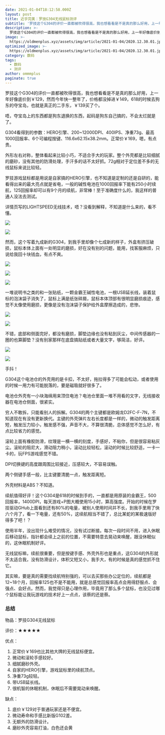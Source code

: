 ```yaml
---
date: 2021-01-04T18:12:58.000Z
layout: post
title: 近乎完美：罗技G304无线鼠标测评
subtitle: '罗技这个G304的评价一直都被吹得很高，我也想看看是不是真的那么好用，上一年好像底价到￥129，然而今年快一整年了，价格都没掉进￥149，618的时候去狗东的夺宝岛，也就是真正的二手东，￥139买了个。'
description: >-
  罗技这个G304的评价一直都被吹得很高，我也想看看是不是真的那么好用，上一年好像底价到￥129，然而今年快一整年了，价格都没掉进￥149，618的时候去狗东的夺宝岛，也就是真正的二手东，￥139买了个。
image: >-
  https://oldmenplus.xyz/assets/img/article/2021-01-04/2020.12.30.01.jpg
optimized_image: >-
  https://oldmenplus.xyz/assets/img/article/2021-01-04/2020.12.30.01.jpg
category: 数码
tags:
  - 数码
  - 测评
author: ommmplus
paginate: true
---
```


罗技这个G304的评价一直都被吹得很高，我也想看看是不是真的那么好用，上一年好像底价到￥129，然而今年快一整年了，价格都没掉进￥149，618的时候去狗东的夺宝岛，也就是真正的二手东，￥139买了个。

唔，夺宝岛上的东西都是狗东退换的东西，起码是狗东自己搞的，不会太烂就是了。

G304看得到的参数：HERO引擎、200~12000DPI、400IPS、净重73g、最高1000回报率、6个可编程按键、116.6x62.15x38.2mm。正常价￥169，嗯，有点贵。

外形左右对称，整体看起来比较小巧，不适合手大的玩家。整个外壳都是比较细腻的磨砂，没有其他的防滑处理，手汗多的话不太好抓。72g相对于定位差不多的无线鼠标来说比较轻。

罗技游戏鼠标都是用说是自家搞的HERO引擎，也不知道是定制的还是自研的，能看得出来的最大亮点就是省电，一般的碱性电池在1000回报率下能有250小时续航，125回报率却可以有9个月的续航，非常棒！至于准确度什么的，我这样的普通人没法去测试。

详情页写的LIGHTSPEED无线技术，唔？没看到解释，不知道是什么来的，看不懂。

![](https://oldmenplus.xyz/assets/img/article/2021-01-04/2020.12.30.02.jpg)

![](https://oldmenplus.xyz/assets/img/article/2021-01-04/2020.12.30.03.jpg)

然而，这个写着九成新的G304，到我手里却像个七成新的样子，外盒有挤压破损，鼠标本体上面有一处明显的磨损，好在没有别的问题，能用，找客服麻烦，只说给我回十块钱血，有点不爽。

![](https://oldmenplus.xyz/assets/img/article/2021-01-04/2020.12.30.04.jpg)

![](https://oldmenplus.xyz/assets/img/article/2021-01-04/2020.12.30.05.jpg)

![](https://oldmenplus.xyz/assets/img/article/2021-01-04/2020.12.30.06.jpg)

一堆说明书之类的和一张贴纸，一颗金霸王碱性电池，一根USB延长线，装着鼠标的泡沫袋子消失了，鼠标上满是纸张碎屑，鼠标本体顶部有很明显磨损痕迹，感觉不太像使用磨损，更像是没有泡沫袋子保护给外盒摩擦造成的，悲惨。

![](https://oldmenplus.xyz/assets/img/article/2021-01-04/2020.12.30.07.jpg)

![](https://oldmenplus.xyz/assets/img/article/2021-01-04/2020.12.30.08.jpg)

不错，底部和侧面完好，都没有磨损，脚垫边缘也没有粘到灰尘，中间传感器的一圈的也算脚垫？没有别家那样在底盘搞贴纸或者大量文字，够简洁，好评。

![](https://oldmenplus.xyz/assets/img/article/2021-01-04/2020.12.30.09.jpg)

![](https://oldmenplus.xyz/assets/img/article/2021-01-04/2020.12.30.10.jpg)

手抖！

G304这个电池仓的外壳用的是卡扣，不太好，拖拉得多了可能会松动，或者使用的时候一用力有可能脱落的，要是磁吸就好很多了。

电池仓外壳有一小块海绵用来顶住电池？电池仓里面一堆不用看的文字，无线接收器在电池仓侧面，很紧实。

穷人不敢拆，只能看别人的拆解。G304的两个主键都是欧姆龙D2FC-F-7N，不知道现在有没有更新换代。主键的外壳弹片左右长度都是一样的，微动的触发距离短，触发压力较小，触发感不强，声音不大，不算很清脆，总体感觉不怎么好，有点比较省力的感觉。

滚轮上面有橡胶防滑，纹理是一横一横的刻度，手感好，不粘你，但是很容易粘灰尘。滚轮的阻尼大，滑动阻力稍小，滚动比较轻松，滚动的时候比较舒适，一卡一卡的，玩FPS游戏感觉不错。

DPI切换键的高度跟周围比较接近，压感较大，不容易误触。

两个侧键手感一般，比主键要清脆一点，触发距离短。

外壳材料是ABS？不知道。

续航值得好评！这个G304是618的时候到手的，一直都是用原装的金霸王，500回报率，1400DPI，每天游戏+P图大概使用15小时，算高强度。开始的时候在罗技驱动GHub上面看到还有80%的电量，被别人使用时间并不长，到我手里用了快六个月了，看一下电量，还有50%，这续航相当不错了，总比某蛇的某极速版好得多了吧！？

使用半年，没出现什么难受的情况，没有试过断接。每次一段时间不用，进入休眠后移动鼠标，指针都会续上之前的位置，不需要特意去晃动来唤醒，跟没休眠似的，这休眠机制好评。

无线鼠标嘛，续航很重要，但是按键手感、外壳外形也是重点，这G304的外形就不太适合我，没有防滑设计，体积又短又小，我手大，有的时候是真的感觉抓不住它。

其实嘛，要是真的需要找续航特别强的，可以去买那些办公定位的，续航都是12~18个月，回报率125也不是不能用，就是总感觉回报率高点会用得舒服点、会强点、会好点。然而，我觉得只是心理作用，毕竟用了那么多个鼠标，也没见过哪个鼠标能让我玩游戏的技术好上一点点，该蔡的还是蔡。



### 总结

物品：罗技G304无线鼠标

评价：★★★★★

优点：

1. 正常价￥169也比其他大牌的无线鼠标便宜。
2. 微动和滚轮手感较好。
4. 细腻磨砂外壳。
6. 自家的HERO引擎，游戏鼠标里的续航顶点。
5. 净重73g较轻。
6. 带USB延长线。
7. 很机智的休眠机制，休眠后不需要晃动来唤醒。

缺点：

1. 底价￥129对于普通玩家还是不便宜。
2. 微动寿命和手感比新版G102差。
3. 无额外的防滑设计。
4. 磨砂外壳容易打油，白色还会黄
